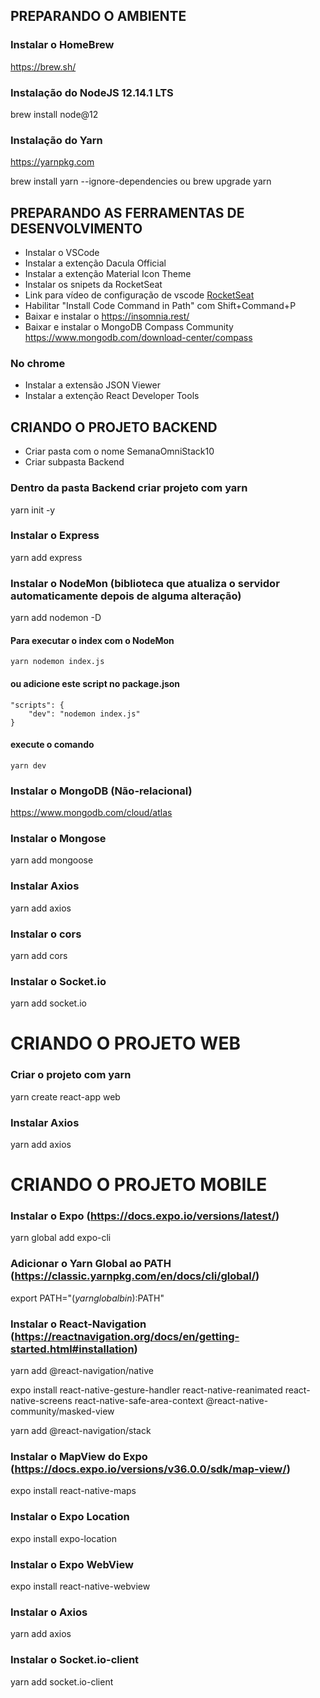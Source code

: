 ## PREPARANDO O AMBIENTE 

### Instalar o HomeBrew
https://brew.sh/

### Instalação do NodeJS 12.14.1 LTS
brew install node@12

### Instalação do Yarn
https://yarnpkg.com

brew install yarn --ignore-dependencies ou brew upgrade yarn

## PREPARANDO AS FERRAMENTAS DE DESENVOLVIMENTO

- Instalar o VSCode
- Instalar a extenção Dacula Official
- Instalar a extenção Material Icon Theme
- Instalar os snipets da RocketSeat
- Link para vídeo de configuração de vscode [RocketSeat](https://www.youtube.com/watch?v=c7P03kkrEG8)
- Habilitar "Install Code Command in Path" com Shift+Command+P
- Baixar e instalar o https://insomnia.rest/
- Baixar e instalar o MongoDB Compass Community https://www.mongodb.com/download-center/compass

 ### No chrome
 * Instalar a extensão JSON Viewer
 * Instalar a extenção React Developer Tools

## CRIANDO O PROJETO BACKEND

- Criar pasta com o nome SemanaOmniStack10
- Criar subpasta Backend

### Dentro da pasta Backend criar projeto com yarn
yarn init -y

### Instalar o Express
yarn add express

### Instalar o NodeMon (biblioteca que atualiza o servidor automaticamente depois de alguma alteração)
yarn add nodemon -D

####   Para executar o index com o NodeMon
    yarn nodemon index.js

####   ou adicione este script no package.json
    "scripts": {
        "dev": "nodemon index.js"
    }

####   execute o comando
    yarn dev    

### Instalar o MongoDB (Não-relacional)
https://www.mongodb.com/cloud/atlas

### Instalar o Mongose
yarn add mongoose

### Instalar Axios
yarn add axios

### Instalar o cors
yarn add cors

### Instalar o Socket.io
yarn add socket.io

# CRIANDO O PROJETO WEB

###   Criar o projeto com yarn
yarn create react-app web

### Instalar Axios
yarn add axios 

# CRIANDO O PROJETO MOBILE

### Instalar o Expo (https://docs.expo.io/versions/latest/)
yarn global add expo-cli

### Adicionar o Yarn Global ao PATH (https://classic.yarnpkg.com/en/docs/cli/global/)
export PATH="$(yarn global bin):$PATH"

### Instalar o React-Navigation (https://reactnavigation.org/docs/en/getting-started.html#installation)
yarn add @react-navigation/native

expo install react-native-gesture-handler react-native-reanimated react-native-screens react-native-safe-area-context @react-native-community/masked-view

yarn add @react-navigation/stack

### Instalar o MapView do Expo (https://docs.expo.io/versions/v36.0.0/sdk/map-view/)
expo install react-native-maps

### Instalar o Expo Location
expo install expo-location

### Instalar o Expo WebView
expo install react-native-webview

### Instalar o Axios
yarn add axios

### Instalar o Socket.io-client
yarn add socket.io-client